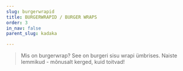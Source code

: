 ```yaml
---
slug: burgerwrapid
title: BURGERWRAPID / BURGER WRAPS
order: 3
in_nav: false
parent_slug: kadaka

---
```


<div class="ellipsis"></div>

> Mis on burgerwrap? See on burgeri sisu wrapi ümbrises. Naiste lemmikud - mõnusalt kerged, kuid toitvad!
